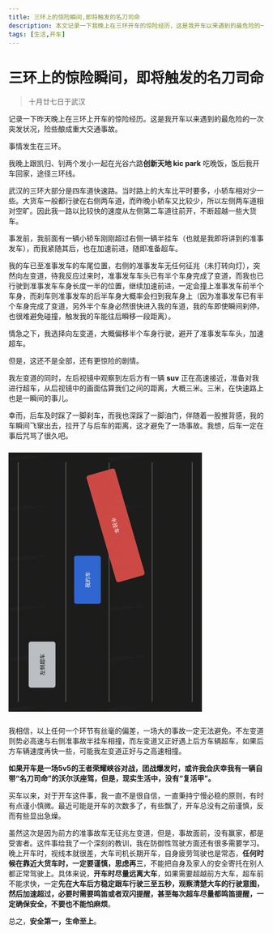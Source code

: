 ```yaml
---
title: 三环上的惊险瞬间,即将触发的名刀司命
description: 本文记录一下我晚上在三环开车的惊险经历，这是我开车以来遇到的最危险的一次突发状况，险些酿成大事故。我想说“如果开车是一场5v5的王者荣耀峡谷对战，团战爆发时，或许我会庆幸我有一辆自带“名刀司命”的沃尔沃座驾，但是，现实生活中，没有“复活甲”。安全第一，生命至上
tags: [生活,开车]
---
```


# 三环上的惊险瞬间，即将触发的名刀司命

> 十月廿七日于武汉

记录一下昨天晚上在三环上开车的惊险经历。这是我开车以来遇到的最危险的一次突发状况，险些酿成重大交通事故。

事情发生在三环。

我晚上跟凯归、钊两个发小一起在光谷六路**创新天地 kic park** 吃晚饭，饭后我开车回家，途径三环线。

武汉的三环大部分是四车道快速路。当时路上的大车比平时要多，小轿车相对少一些。大货车一般都行驶在右侧两车道，而昨晚小轿车又比较少，所以左侧两车道相对空旷。因此我一路以比较快的速度从左侧第二车道往前开，不断超越一些大货车。

事发前，我前面有一辆小轿车刚刚超过右侧一辆半挂车（也就是我即将讲到的准事发车），而我紧随其后，也在加速前进，随即准备超车。

我的车已至准事发车的车尾位置，右侧的准事发车无任何征兆（未打转向灯），突然向左变道，待我反应过来时，准事发车车头已有半个车身完成了变道，而我也已行驶到准事发车车身长度一半的位置，继续加速前进，一定会撞上准事发车前半个车身，而刹车则准事发车的后半车身大概率会扫到我车身上（因为准事发车已有半个车身完成了变道，另外半个车身必然很快进入我的车道，我的车即使瞬间刹停，也很难避免碰撞，触发我的车能往后瞬移一段距离）。

情急之下，我选择向左变道，大概偏移半个车身行驶，避开了准事发车车头，加速超车。

但是，这还不是全部，还有更惊险的剧情。

我左变道的同时，左后视镜中观察到左后方有一辆 **suv** 正在高速接近，准备对我进行超车，从后视镜中的画面估算我们之间的距离，大概三米。三米，在快速路上也是一瞬间的事儿。

幸而，后车及时踩了一脚刹车，而我也深踩了一脚油门，伴随着一股推背感，我的车瞬间飞窜出去，拉开了与后车的距离，这才避免了一场事故。我想，后车一定在事后咒骂了很久吧。

<img src="./image-20251029112559326.png" alt="image-20251029112559326" style="zoom:50%;margin:20px auto;" />


我相信，以上任何一个环节有丝毫的偏差，一场大的事故一定无法避免。不左变道则势必高速与右侧准事故半挂车相撞，而左变道又正好遇上后方车辆超车，如果后方车辆速度再快一些，可能我左变道正好与之高速相撞。

**如果开车是一场5v5的王者荣耀峡谷对战，团战爆发时，或许我会庆幸我有一辆自带“名刀司命”的沃尔沃座驾，但是，现实生活中，没有“复活甲”。**

买车以来，对于开车这件事，我一直不是很自信，一直秉持宁慢必稳的原则，有时有点谨小慎微。最近可能是开车的次数多了，有些飘了，开车总没有之前谨慎，反而有些显出急燥。

虽然这次是因为前方的准事故车无征兆左变道，但是，事故面前，没有赢家，都是受害者。这件事给我了一个深刻的教训，我在防御性驾驶方面还有很多需要学习。晚上开车时，视线本就很差，大车司机长期开车，自身疲劳驾驶也是常态，**任何时候在靠近大货车时，一定要谨慎，思虑再三**，不能把自身及家人的安全寄托在别人都正常驾驶上。具体来说，**开车时尽量远离大车**，如果需要超越前方大车，超车前不能求快，一定**先在大车后方稳定跟车行驶三至五秒，观察清楚大车的行驶意图，然后加速超过，必要时需要鸣笛或者双闪提醒，甚至每次超车尽量都鸣笛提醒，一定确保安全，不要也不能怕麻烦**。

总之，**安全第一，生命至上**。



